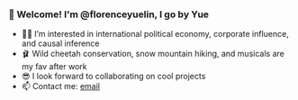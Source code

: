 ### 👋 Welcome! I'm @florenceyuelin, I go by Yue

- 👩‍🎓 I’m interested in international political economy, corporate influence, and causal inference
- 🩰 Wild cheetah conservation, snow mountain hiking, and musicals are my fav after work
- 😎 I look forward to collaborating on cool projects
- 📫 Contact me: [email](mailto:florenceyuelin@berkeley.edu)
